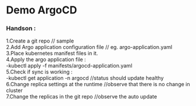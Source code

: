 # Demo ArgoCD <br>
### Handson : <br>
1.Create a git repo // sample <br>
2.Add Argo application configuration file // eg. argo-application.yaml <br>
3.Place kubernetes manifest files in it. <br>
4.Apply the argo application file :  <br>
  -kubectl apply -f manifests/argocd-application.yaml <br>
5.Check if sync is working :  <br>
  -kubectl get application -n argocd //status should update healthy <br>
6.Change replica settings at the runtime //observe that there is no change in cluster <br>
7.Change the replicas in the git repo //observe the auto update <br>
